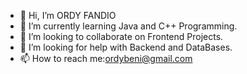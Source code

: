 - 👋 Hi, I’m ORDY FANDIO
- 🌱 I’m currently learning Java and C++ Programming.
- 👯 I’m looking to collaborate on Frontend Projects.
- 🤔 I’m looking for help with Backend and DataBases.
- 📫 How to reach me:ordybeni@gmail.com




